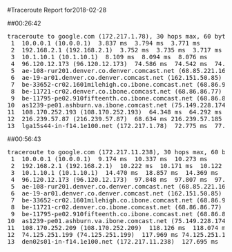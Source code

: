 #Traceroute Report for2018-02-28

##00:26:42

<p><pre><samp>traceroute to google.com (172.217.1.78), 30 hops max, 60 byte packets
 1  10.0.0.1 (10.0.0.1)  3.837 ms  3.794 ms  3.771 ms
 2  192.168.2.1 (192.168.2.1)  3.752 ms  3.735 ms  3.717 ms
 3  10.1.10.1 (10.1.10.1)  8.109 ms  8.094 ms  8.076 ms
 4  96.120.12.173 (96.120.12.173)  74.586 ms  74.542 ms  74.533 ms
 5  ae-108-rur201.denver.co.denver.comcast.net (68.85.221.161)  74.498 ms  74.488 ms  78.894 ms
 6  ae-19-ar01.denver.co.denver.comcast.net (162.151.50.85)  78.881 ms  66.471 ms  70.850 ms
 7  be-33652-cr02.1601milehigh.co.ibone.comcast.net (68.86.92.121)  70.842 ms  88.424 ms  99.407 ms
 8  be-11721-cr02.denver.co.ibone.comcast.net (68.86.86.77)  99.402 ms  99.397 ms  99.397 ms
 9  be-11795-pe02.910fifteenth.co.ibone.comcast.net (68.86.83.6)  99.385 ms  93.966 ms  93.855 ms
10  as1239-pe01.ashburn.va.ibone.comcast.net (75.149.228.174)  93.777 ms 173.167.58.142 (173.167.58.142)  98.081 ms 173.167.59.46 (173.167.59.46)  98.024 ms
11  108.170.252.193 (108.170.252.193)  64.348 ms  64.292 ms 108.170.252.209 (108.170.252.209)  64.247 ms
12  216.239.57.87 (216.239.57.87)  68.634 ms 216.239.57.185 (216.239.57.185)  77.337 ms 216.239.57.87 (216.239.57.87)  68.558 ms
13  lga15s44-in-f14.1e100.net (172.217.1.78)  72.775 ms  77.236 ms  88.021 ms</samp></pre></p>

##00:56:43

<p><pre><samp>traceroute to google.com (172.217.11.238), 30 hops max, 60 byte packets
 1  10.0.0.1 (10.0.0.1)  9.174 ms  10.337 ms  10.273 ms
 2  192.168.2.1 (192.168.2.1)  10.222 ms  10.171 ms  10.122 ms
 3  10.1.10.1 (10.1.10.1)  14.470 ms  18.857 ms  14.369 ms
 4  96.120.12.173 (96.120.12.173)  97.848 ms  97.807 ms  97.751 ms
 5  ae-108-rur201.denver.co.denver.comcast.net (68.85.221.161)  113.295 ms  113.251 ms  113.207 ms
 6  ae-19-ar01.denver.co.denver.comcast.net (162.151.50.85)  97.557 ms  89.780 ms  167.254 ms
 7  be-33652-cr02.1601milehigh.co.ibone.comcast.net (68.86.92.121)  113.673 ms  113.149 ms  113.565 ms
 8  be-11721-cr02.denver.co.ibone.comcast.net (68.86.86.77)  113.473 ms  113.400 ms  113.352 ms
 9  be-11795-pe02.910fifteenth.co.ibone.comcast.net (68.86.83.6)  113.284 ms  95.234 ms  95.120 ms
10  as1239-pe01.ashburn.va.ibone.comcast.net (75.149.228.174)  95.062 ms  95.018 ms  90.613 ms
11  108.170.252.209 (108.170.252.209)  118.126 ms  118.074 ms 108.170.252.193 (108.170.252.193)  118.033 ms
12  74.125.251.199 (74.125.251.199)  117.969 ms 74.125.251.193 (74.125.251.193)  123.656 ms 74.125.251.199 (74.125.251.199)  127.729 ms
13  den02s01-in-f14.1e100.net (172.217.11.238)  127.695 ms  127.635 ms  127.601 ms</samp></pre></p>

